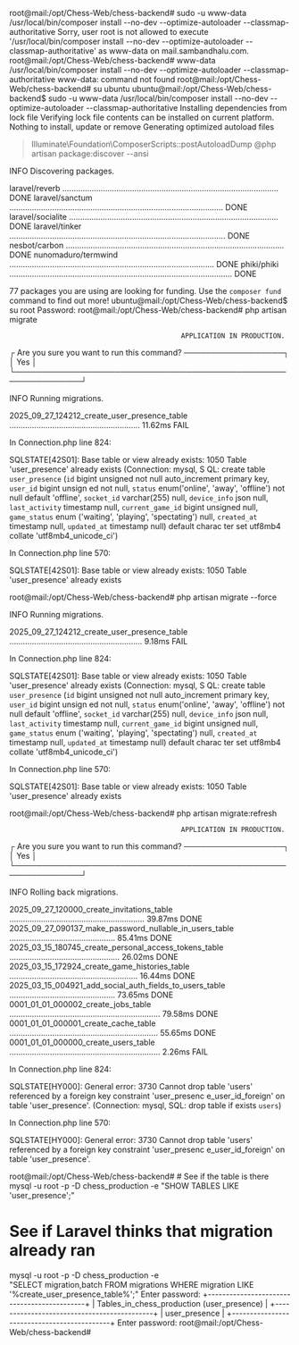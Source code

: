 root@mail:/opt/Chess-Web/chess-backend# sudo -u www-data /usr/local/bin/composer install --no-dev --optimize-autoloader --classmap-authoritative
Sorry, user root is not allowed to execute '/usr/local/bin/composer install --no-dev --optimize-autoloader --classmap-authoritative' as www-data on mail.sambandhalu.com.
root@mail:/opt/Chess-Web/chess-backend# www-data /usr/local/bin/composer install --no-dev --optimize-autoloader --classmap-authoritative
www-data: command not found
root@mail:/opt/Chess-Web/chess-backend# su ubuntu
ubuntu@mail:/opt/Chess-Web/chess-backend$ sudo -u www-data /usr/local/bin/composer install --no-dev --optimize-autoloader --classmap-authoritative
Installing dependencies from lock file
Verifying lock file contents can be installed on current platform.
Nothing to install, update or remove
Generating optimized autoload files
> Illuminate\Foundation\ComposerScripts::postAutoloadDump
> @php artisan package:discover --ansi

   INFO  Discovering packages.

  laravel/reverb ................................................................................................ DONE
  laravel/sanctum ............................................................................................... DONE
  laravel/socialite ............................................................................................. DONE
  laravel/tinker ................................................................................................ DONE
  nesbot/carbon ................................................................................................. DONE
  nunomaduro/termwind ........................................................................................... DONE
  phiki/phiki ................................................................................................... DONE

77 packages you are using are looking for funding.
Use the `composer fund` command to find out more!
ubuntu@mail:/opt/Chess-Web/chess-backend$ su root
Password:
root@mail:/opt/Chess-Web/chess-backend# php artisan migrate


                                               APPLICATION IN PRODUCTION.


 ┌ Are you sure you want to run this command? ──────────────────┐
 │ Yes                                                          │
 └──────────────────────────────────────────────────────────────┘

   INFO  Running migrations.

  2025_09_27_124212_create_user_presence_table .......................................................... 11.62ms FAIL

In Connection.php line 824:

  SQLSTATE[42S01]: Base table or view already exists: 1050 Table 'user_presence' already exists (Connection: mysql, S
  QL: create table `user_presence` (`id` bigint unsigned not null auto_increment primary key, `user_id` bigint unsign
  ed not null, `status` enum('online', 'away', 'offline') not null default 'offline', `socket_id` varchar(255) null,
  `device_info` json null, `last_activity` timestamp null, `current_game_id` bigint unsigned null, `game_status` enum
  ('waiting', 'playing', 'spectating') null, `created_at` timestamp null, `updated_at` timestamp null) default charac
  ter set utf8mb4 collate 'utf8mb4_unicode_ci')


In Connection.php line 570:

  SQLSTATE[42S01]: Base table or view already exists: 1050 Table 'user_presence' already exists


root@mail:/opt/Chess-Web/chess-backend# php artisan migrate --force

   INFO  Running migrations.

  2025_09_27_124212_create_user_presence_table ........................................................... 9.18ms FAIL

In Connection.php line 824:

  SQLSTATE[42S01]: Base table or view already exists: 1050 Table 'user_presence' already exists (Connection: mysql, S
  QL: create table `user_presence` (`id` bigint unsigned not null auto_increment primary key, `user_id` bigint unsign
  ed not null, `status` enum('online', 'away', 'offline') not null default 'offline', `socket_id` varchar(255) null,
  `device_info` json null, `last_activity` timestamp null, `current_game_id` bigint unsigned null, `game_status` enum
  ('waiting', 'playing', 'spectating') null, `created_at` timestamp null, `updated_at` timestamp null) default charac
  ter set utf8mb4 collate 'utf8mb4_unicode_ci')


In Connection.php line 570:

  SQLSTATE[42S01]: Base table or view already exists: 1050 Table 'user_presence' already exists


root@mail:/opt/Chess-Web/chess-backend# php artisan migrate:refresh


                                               APPLICATION IN PRODUCTION.


 ┌ Are you sure you want to run this command? ──────────────────┐
 │ Yes                                                          │
 └──────────────────────────────────────────────────────────────┘

   INFO  Rolling back migrations.

  2025_09_27_120000_create_invitations_table ............................................................ 39.87ms DONE
  2025_09_27_090137_make_password_nullable_in_users_table ............................................... 85.41ms DONE
  2025_03_15_180745_create_personal_access_tokens_table ................................................. 26.02ms DONE
  2025_03_15_172924_create_game_histories_table ......................................................... 16.44ms DONE
  2025_03_15_004921_add_social_auth_fields_to_users_table ............................................... 73.65ms DONE
  0001_01_01_000002_create_jobs_table ................................................................... 79.58ms DONE
  0001_01_01_000001_create_cache_table .................................................................. 55.65ms DONE
  0001_01_01_000000_create_users_table ................................................................... 2.26ms FAIL

In Connection.php line 824:

  SQLSTATE[HY000]: General error: 3730 Cannot drop table 'users' referenced by a foreign key constraint 'user_presenc
  e_user_id_foreign' on table 'user_presence'. (Connection: mysql, SQL: drop table if exists `users`)


In Connection.php line 570:

  SQLSTATE[HY000]: General error: 3730 Cannot drop table 'users' referenced by a foreign key constraint 'user_presenc
  e_user_id_foreign' on table 'user_presence'.


root@mail:/opt/Chess-Web/chess-backend# # See if the table is there
mysql -u root -p -D chess_production -e "SHOW TABLES LIKE 'user_presence';"

# See if Laravel thinks that migration already ran
mysql -u root -p -D chess_production -e \
  "SELECT migration,batch FROM migrations WHERE migration LIKE '%create_user_presence_table%';"
Enter password:
+--------------------------------------------+
| Tables_in_chess_production (user_presence) |
+--------------------------------------------+
| user_presence                              |
+--------------------------------------------+
Enter password:
root@mail:/opt/Chess-Web/chess-backend#